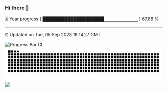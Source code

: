### Hi there 👋

⏳ Year progress { ████████████████████▁▁▁▁▁▁▁▁▁▁ } 67.88 %

---

⏰ Updated on Tue, 05 Sep 2023 18:14:27 GMT

![Progress Bar CI](https://github.com/liununu/liununu/workflows/Progress%20Bar%20CI/badge.svg)![](https://raw.githubusercontent.com/L1cardo/L1cardo/main/assets/github-contribution-grid-snake.svg)![](https://raw.githubusercontent.com/seesaws/seesaws/main/assets/github-contribution-grid-snake.svg)
